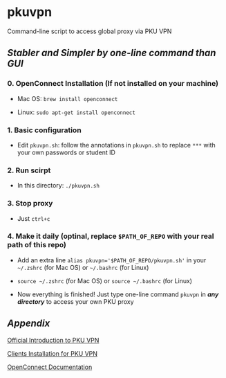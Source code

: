 # pkuvpn
Command-line script to access global proxy via PKU VPN

## *Stabler and Simpler by one-line command than GUI*
### 0. OpenConnect Installation (If not installed on your machine)
- Mac OS: `brew install openconnect`

- Linux: `sudo apt-get install openconnect`

### 1. Basic configuration
- Edit `pkuvpn.sh`: follow the annotations in `pkuvpn.sh` to replace `***` with your own passwords or student ID
### 2. Run scirpt
- In this directory: `./pkuvpn.sh`
### 3. Stop proxy
- Just `ctrl+c`
### 4. Make it daily (optinal, replace `$PATH_OF_REPO` with your real path of this repo)
- Add an extra line `alias pkuvpn='$PATH_OF_REPO/pkuvpn.sh'` in your `~/.zshrc` (for Mac OS) or `~/.bashrc` (for Linux)

- `source ~/.zshrc` (for Mac OS) or `source ~/.bashrc` (for Linux)

- Now everything is finished! Just type one-line command `pkuvpn` in ***any directory*** to access your own PKU proxy


## *Appendix*
[Official Introduction to PKU VPN](https://its.pku.edu.cn/service_1_vpn.jsp)

[Clients Installation for PKU VPN](https://its.pku.edu.cn/service_1_vpn_client.jsp)

[OpenConnect Documentation](https://www.infradead.org/openconnect/)
